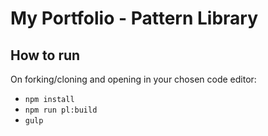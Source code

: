 # My Portfolio - Pattern Library
## How to run
On forking/cloning and opening in your chosen code editor:
- `npm install`
- `npm run pl:build`
- `gulp`
